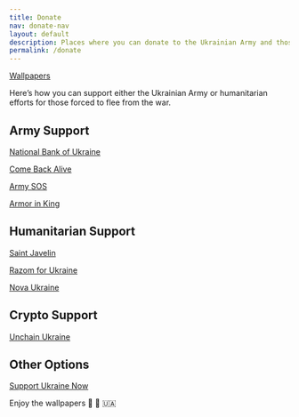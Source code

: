 ```yaml
---
title: Donate
nav: donate-nav
layout: default
description: Places where you can donate to the Ukrainian Army and those in need
permalink: /donate
---
```


<nav><a href="/">Wallpapers</a></nav>

Here’s how you can support either the Ukrainian Army or humanitarian efforts for those forced to flee from the war. 


## Army Support

[National Bank of Ukraine](https://bank.gov.ua/en/news/all/natsionalniy-bank-vidkriv-spetsrahunok-dlya-zboru-koshtiv-na-potrebi-armiyi)

[Come Back Alive](http://comebackalive.in.ua/donate)

[Army SOS](https://armysos.com.ua/en/help-the-army)

[Armor in King](https://uaccusa.org/supportukraine)


## Humanitarian Support

[Saint Javelin](http://saintjavelin.com)

[Razom for Ukraine](https://razomforukraine.org)

[Nova Ukraine](https://novaukraine.org)


## Crypto Support

[Unchain Ukraine](https://unchain.fund)


## Other Options

[Support Ukraine Now](http://supportukrainenow.org/)

Enjoy the wallpapers 🌻 🚜 🇺🇦
